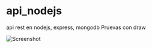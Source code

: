 # api_nodejs
api rest en nodejs, express, mongodb
Pruevas con draw

![Screenshot](Diagram.drawio.png)
